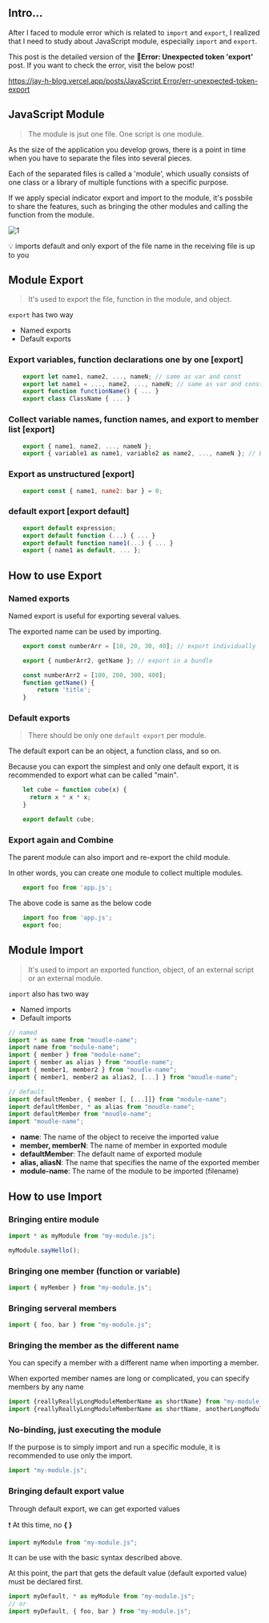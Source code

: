## Intro...
After I faced to module error which is related to `import` and `export`, I realized that I need to study about JavaScript module, especially `import` and `export`.

This post is the detailed version of the **🚨Error: Unexpected token 'export'** post. If you want to check the error, visit the below post!

https://jay-h-blog.vercel.app/posts/JavaScript,Error/err-unexpected-token-export

## JavaScript Module
> The module is jsut one file. One script is one module.

As the size of the application you develop grows, there is a point in time when you have to separate the files into several pieces.

Each of the separated files is called a 'module', which usually consists of one class or a library of multiple functions with a specific purpose.

If we apply special indicator export and import to the module, it's possbile to share the features, such as bringing the other modules and calling the function from the module.

![1](https://github.com/jinscodes/Blog_nextJS/assets/87598134/af4dcd0a-e95a-4ee5-a314-4939f46685da)

💡 imports default and only export of the file name in the receiving file is up to you

## Module Export
> It's used to export the file, function in the module, and object.

`export` has two way
- Named exports
- Default exports

### Export variables, function declarations one by one [export]

```javascript
	export let name1, name2, ..., nameN; // same as var and const
	export let name1 = ..., name2, ..., nameN; // same as var and const
	export function functionName() { ... }
	export class ClassName { ... }
```

### Collect variable names, function names, and export to member list [export]

```javascript
	export { name1, name2, ..., nameN };
	export { variable1 as name1, variable2 as name2, ..., nameN }; // Export by alias
```

### Export as unstructured [export]

```javascript
	export const { name1, name2: bar } = 0;
```

### default export [export default]

```javascript
	export default expression;
	export default function (...) { ... }
	export default function name1(...) { ... }
	export { name1 as default, ... };
```

## How to use Export
### Named exports
Named export is useful for exporting several values.

The exported name can be used by importing.

```javascript
	export const numberArr = [10, 20, 30, 40]; // export individually

	export { numberArr2, getName }; // export in a bundle

	const numberArr2 = [100, 200, 300, 400];
	function getName() {
		return 'title';
	}
```

### Default exports
> There should be only one `default export` per module.

The default export can be an object, a function class, and so on.

Because you can export the simplest and only one default export, it is recommended to export what can be called "main".

```javascript
	let cube = function cube(x) {
	  return x * x * x;
	}

	export default cube;
```

### Export again and Combine
The parent module can also import and re-export the child module.

In other words, you can create one module to collect multiple modules.

```javascript
	export foo from 'app.js';
```

The above code is same as the below code

```javascript
	import foo from 'app.js';
	export foo;
```

## Module Import
> It's used to import an exported function, object, of an external script or an external module.

`import` also has two way
- Named imports
- Default imports

```JavaScript
// named
import * as name from "moudle-name";
import name from "module-name";
import { member } from "module-name";
import { member as alias } from "moudle-name";
import { member1, member2 } from "moudle-name";
import { member1, member2 as alias2, [...] } from "moudle-name";

// default
import defaultMember, { member [, [...]]} from "module-name";
import defaultMember, * as alias from "moudle-name";
import defaultMember from "moudle-name";
import "moudle-name";
```

- **name**: The name of the object to receive the imported value
- **member, memberN**: The name of member in exported module
- **defaultMember**: The default name of exported module
- **alias, aliasN**: The name that specifies the name of the exported member
- **module-name**: The name of the module to be imported (filename)

## How to use Import
### Bringing entire module

```javascript
import * as myModule from "my-module.js";

myModule.sayHello();
```

### Bringing one member (function or variable)

```javascript
import { myMember } from "my-module.js";
```

### Bringing serveral members

```javascript
import { foo, bar } from "my-module.js";
```

### Bringing the member as the different name

You can specify a member with a different name when importing a member.

When exported member names are long or complicated, you can specify members by any name

```javascript
import {reallyReallyLongModuleMemberName as shortName} from "my-module.js";
import {reallyReallyLongModuleMemberName as shortName, anotherLongModuleName as short} from "my-module.js";
```

### No-binding, just executing the module
If the purpose is to simply import and run a specific module, it is recommended to use only the import.

```javascript
import "my-module.js";
```

### Bringing default export value
Through default export, we can get exported values

❗️ At this time, no **{ }**

```javascript
import myModule from "my-module.js";
```

It can be use with the basic syntax described above.

At this point, the part that gets the default value (default exported value) must be declared first.

```javascript
import myDefault, * as myModule from "my-module.js";
// or
import myDefault, { foo, bar } from "my-module.js";
```